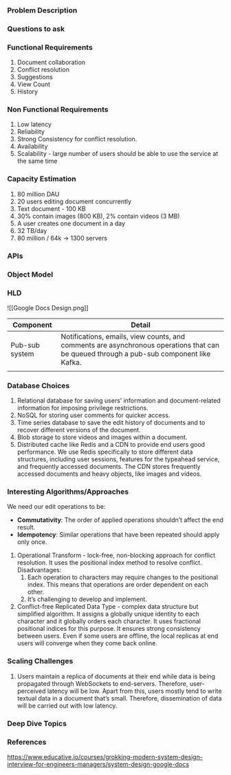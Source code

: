 ### Problem Description


### Questions to ask


### Functional Requirements
1. Document collaboration 
2. Conflict resolution
3. Suggestions 
4. View Count
5. History 

### Non Functional Requirements
1. Low latency
2. Reliability 
3. Strong Consistency for conflict resolution. 
4. Availability 
5. Scalability - large number of users should be able to use the service at the same time

### Capacity Estimation
1. 80 million DAU
2. 20 users editing document concurrently
3. Text document - 100 KB
4. 30% contain images (800 KB), 2% contain videos (3 MB)
5. A user creates one document in a day
6. 32 TB/day
7. 80 million / 64k -> 1300 servers

### APIs


### Object Model


### HLD
![[Google Docs Design.png]]

| Component      | Detail                                                                                                                                  |
| -------------- | --------------------------------------------------------------------------------------------------------------------------------------- |
| Pub-sub system | Notifications, emails, view counts, and comments are asynchronous operations that can be queued through a pub-sub component like Kafka. |
|                |                                                                                                                                         |

### Database Choices
1. Relational database for saving users’ information and document-related information for imposing privilege restrictions. 
2. NoSQL for storing user comments for quicker access. 
3. Time series database to save the edit history of documents and to recover different versions of the document. 
4. Blob storage to store videos and images within a document. 
5. Distributed cache like Redis and a CDN to provide end users good performance. We use Redis specifically to store different data structures, including user sessions, features for the typeahead service, and frequently accessed documents. The CDN stores frequently accessed documents and heavy objects, like images and videos.

### Interesting Algorithms/Approaches
We need our edit operations to be:
- **Commutativity**: The order of applied operations shouldn’t affect the end result.
- **Idempotency**: Similar operations that have been repeated should apply only once.
1. Operational Transform - lock-free, non-blocking approach for conflict resolution. It uses the positional index method to resolve conflict. Disadvantages:
	1. Each operation to characters may require changes to the positional index. This means that operations are order dependent on each other.
	2. It’s challenging to develop and implement.
2. Conflict-free Replicated Data Type - complex data structure but simplified algorithm. It assigns a globally unique identity to each character and it globally orders each character. It uses fractional positional indices for this purpose. It ensures strong consistency between users. Even if some users are offline, the local replicas at end users will converge when they come back online.

### Scaling Challenges
1. Users maintain a replica of documents at their end while data is being propagated through WebSockets to end-servers. Therefore, user-perceived latency will be low. Apart from this, users mostly tend to write textual data in a document that’s small. Therefore, dissemination of data will be carried out with low latency.


### Deep Dive Topics


### References
https://www.educative.io/courses/grokking-modern-system-design-interview-for-engineers-managers/system-design-google-docs